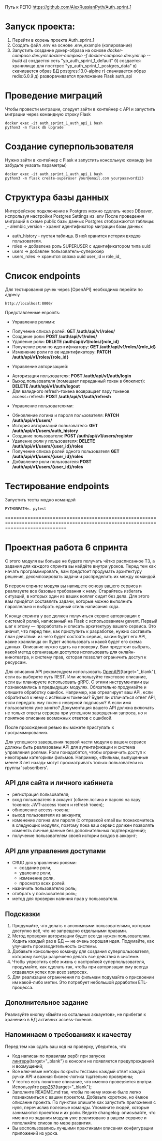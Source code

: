 Путь к РЕПО https://github.com/AlexRussianPyth/Auth_sprint_1

# Запуск проекта:
1. Перейти в корень проекта Auth_sprint_1
2. Создать файл .env на основе .env_example (копирование)
3. Запустить создание докер-образа на основе _docker-compose.dev.yml docker-compose -f docker-compose.dev.yml up --build_
  а) создается сеть "yp_auth_sprint_1_default"
  б) создается хранилище для постгрес "yp_auth_sprint_1_postgres_data"
  в) скачивается образ БД postgres:13.0-alpine
  г) скачивается образ redis:6.0.9
  д) разворачивается приложение Flask auth_api

# Проведение миграций
Чтобы провести миграции, следует зайти в контейнер с API и запустить миграции через командную строку Flask
```
docker exec -it auth_sprint_1_auth_api_1 bash
python3 -m flask db upgrade
```
# Создание суперпользователя
Нужно зайти в контейнер с Flask и запустить консольную команду (не забудьте указать параметры)
```
docker exec -it auth_sprint_1_auth_api_1 bash
python3 -m flask create-superuser your@email.com yourpassword123
```

# Структура базы данных
Интерфейсное подключение к Postgres можно сделать через DBeaver, испрользуя настройки Postgres Settings из .env
После проведения миграций в схеме public базы данных Postgres отображаются таблицы:
 _- alembic_version - хранит идентификатор миграции базы данных
 - auth_history - пустая таблица. В ней хранится история входов пользователя.
 - roles -> добавлена роль SUPERUSER с идентификатором типа uuid
 - users -> добавлен пользователь-суперюзер
 - users_roles -> хранится связка uuid user_id и role_id_


# Список endpoints
Для тестирования ручек через [OpenAPI] необходимо перейти по адресу 
```
http://localhost:8000/
```
Представленные enpoints:
* Управление ролями:
 - Получение списка ролей: **GET /auth/api/v1/roles/**
 - Создание роли: **POST /auth/api/v1/roles/**
 - Удаление роли: **DELETE /auth/api/v1/roles/{role_id}**
 - Получение роли по идентификатору: **GET /auth/api/v1/roles/{role_id}**
 - Изменение роли по ее идентификатору: **PATCH /auth/api/v1/roles/{role_id}** 
* Управление авторизацией: 
 - Авторизация пользователя: **POST /auth/api/v1/auth/login**
 - Выход пользователя (помещает переданный токен в блоклист): **DELETE /auth/api/v1/auth/logout**
 - Для валидного refresh-токена возвращает пару токенов access+refresh: **POST /auth/api/v1/auth/refresh**  
* Управление пользователями:
 - Обновление логина и пароля пользователя: **PATCH /auth/api/v1/users/**
 - История авторизаций пользователя: **GET /auth/api/v1/users/auth_history**
 - Создание пользователя: **POST /auth/api/v1/users/register**
 - Удаление роли у пользователя: **DELETE /auth/api/v1/users/{user_id}/roles**
 - Получение списка ролей одного пользователя **GET /auth/api/v1/users/{user_id}/roles**
 - Добавление роли пользователя **POST /auth/api/v1/users/{user_id}/roles**
 
# Тестирование endpoints 
Запустить тесты модно командой 
```
PYTHONPATH=. pytest
```


==================================================================================================================================

# Проектная работа 6 спринта

С этого модуля вы больше не будете получать чётко расписанное ТЗ, а задания для каждого спринта вы найдёте внутри уроков. Перед тем как начать программировать, вам предстоит продумать архитектуру решения, декомпозировать задачи и распределить их между командой.

В первом спринте модуля вы напишете основу вашего сервиса и реализуете все базовые требования к нему. 
Старайтесь избегать ситуаций, в которых один из ваших коллег сидит без дела. Для этого вам придётся составлять задачи, которые можно выполнить параллельно и выбрать единый стиль написания кода.

К концу спринта у вас должен получиться сервис авторизации с системой ролей, написанный на Flask с использованием gevent.
Первый шаг к этому — проработать и описать архитектуру вашего сервиса. Это значит, что перед тем, как приступить к разработке, 
нужно составить план действий: из чего будет состоять сервис, каким будет его API, какие хранилища он будет использовать и какой будет его схема данных. Описание нужно сдать на проверку. Вам предстоит выбрать, какой метод организации доступов использовать для онлайн-кинотеатра, и систему прав, которая позволит ограничить доступ к ресурсам. 

Для описания API рекомендуем использовать [OpenAPI](https://editor.swagger.io){target="_blank"}, если вы выберете путь REST. Или используйте текстовое описание, если вы планируете использовать gRPC. С этими инструментами вы познакомились в предыдущих модулях. Обязательно продумайте и опишите обработку ошибок. Например, как отреагирует ваш API, если обратиться к нему с истёкшим токеном? Будет ли отличаться ответ API, если передать ему токен с неверной подписью? А если имя пользователя уже занято? Документация вашего API должна включать не только ответы сервера при успешном завершении запроса, но и понятное описание возможных ответов с ошибкой.

После прохождения ревью вы можете приступать к программированию. 

Для успешного завершения первой части модуля в вашем сервисе должны быть реализованы API для аутентификации и система управления ролями. Роли понадобятся, чтобы ограничить доступ к некоторым категориям фильмов. Например, «Фильмы, выпущенные менее 3 лет назад» могут просматривать только пользователи из группы 'subscribers'.  

## API для сайта и личного кабинета

- регистрация пользователя;
- вход пользователя в аккаунт (обмен логина и пароля на пару токенов: JWT-access токен и refresh токен); 
- обновление access-токена;
- выход пользователя из аккаунта;
- изменение логина или пароля (с отправкой email вы познакомитесь в следующих модулях, поэтому пока ваш сервис должен позволять изменять личные данные без дополнительных подтверждений);
- получение пользователем своей истории входов в аккаунт;

## API для управления доступами

- CRUD для управления ролями:
  - создание роли,
  - удаление роли,
  - изменение роли,
  - просмотр всех ролей.
- назначить пользователю роль;
- отобрать у пользователя роль;
- метод для проверки наличия прав у пользователя. 

## Подсказки

1. Продумайте, что делать с анонимными пользователями, которым доступно всё, что не запрещено отдельными правами.
2. Метод проверки авторизации будет всегда нужен пользователям. Ходить каждый раз в БД — не очень хорошая идея. Подумайте, как улучшить производительность системы.
3. Добавьте консольную команду для создания суперпользователя, которому всегда разрешено делать все действия в системе.
4. Чтобы упростить себе жизнь с настройкой суперпользователя, продумайте, как сделать так, чтобы при авторизации ему всегда отдавался успех при всех запросах.
5. Для реализации ограничения по фильмам подумайте о присвоении им какой-либо метки. Это потребует небольшой доработки ETL-процесса.


## Дополнительное задание

Реализуйте кнопку «Выйти из остальных аккаунтов», не прибегая к хранению в БД активных access-токенов.

## Напоминаем о требованиях к качеству

Перед тем как сдать ваш код на проверку, убедитесь, что 

- Код написан по правилам pep8: при запуске [линтера](https://semakin.dev/2020/05/python_linters/){target="_blank"} в консоли не появляется предупреждений и возмущений;
- Все ключевые методы покрыты тестами: каждый ответ каждой ручки API и важная бизнес-логика тщательно проверены;
- У тестов есть понятное описание, что именно проверяется внутри. Используйте [pep257](https://www.python.org/dev/peps/pep-0257/){target="_blank"}; 
- Заполните README.md так, чтобы по нему можно было легко познакомиться с вашим проектом. Добавьте короткое, но ёмкое описание проекта. По пунктам опишите как запустить приложения с нуля, перечислив полезные команды. Упомяните людей, которые занимаются проектом и их роли. Ведите changelog: описывайте, что именно из задания модуля уже реализовано в вашем сервисе и пополняйте список по мере развития.
- Вы воспользовались лучшими практиками описания конфигурации приложений из урока. 
